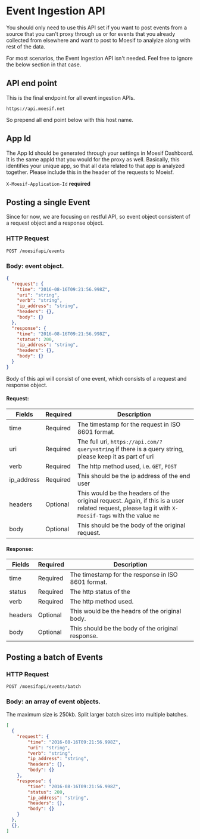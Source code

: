# Event Ingestion API

You should only need to use this API set if you want to post events from
a source that you can't proxy through us or for events that you already
collected from elsewhere and want to post to Moesif to analyize along with rest of
the data. 

<aside class="warning">
For most scenarios, the Event Ingestion API isn't needed. Feel free to ignore 
 the below section in that case. 
</aside>

## API end point

This is the final endpoint for all event ingestion APIs. 

`https://api.moesif.net`

So prepend all end point below with this host name. 


## App Id

The App Id should be generated through your settings in Moesif Dashboard.
It is the same appId that you would for the proxy as well. Basically, this identifies your unique app, so
that all data related to that app is analyzed together. Please include this in the header
of the requests to Moeisf. 

`X-Moesif-Application-Id` **required**

## Posting a single Event

Since for now, we are focusing on restful API, so event object consistent of
a request object and a response object. 

### HTTP Request

`POST /moesifapi/events`

### Body: event object. 

```json
{
  "request": {
    "time": "2016-08-16T09:21:56.998Z",
    "uri": "string",
    "verb": "string",
    "ip_address": "string",
    "headers": {},
    "body": {}
  },
  "response": {
    "time": "2016-08-16T09:21:56.998Z",
    "status": 200,
    "ip_address": "string",
    "headers": {},
    "body": {}
  }
}

```

Body of this api will consist of one event, which consists of a request and response object. 

#### Request: 

Fields | Required | Description
--------- | -------- | -----------
time | Required | The timestamp for the request in ISO 8601 format. 
uri | Required | The full uri, `https://api.com/?query=string` if there is a query string, please keep it as part of uri
verb | Required | The http method used, i.e. `GET`, `POST`
ip_address | Required | This should be the ip address of the end user
headers | Optional | This would be the headers of the original request. Again, if this is a user related request, please tag it with `X-Moesif-Tags` with the value `me`
body | Optional | This should be the body of the original request. 


#### Response: 

Fields | Required | Description
--------- | -------- | -----------
time | Required | The timestamp for the response in ISO 8601 format. 
status | Required | The http status of the 
verb | Required | The http method used. 
headers | Optional | This would be the headrs of the original body. 
body | Optional | This should be the body of the original response. 
 
## Posting a batch of Events

### HTTP Request

`POST /moesifapi/events/batch`

### Body: an array of event objects. 

The maximum size is 250kb. Split larger batch sizes into multiple batches. 

```json
[
  {
    "request": {
        "time": "2016-08-16T09:21:56.998Z",
        "uri": "string",
        "verb": "string",
        "ip_address": "string",
        "headers": {},
        "body": {}
    },
    "response": {
        "time": "2016-08-16T09:21:56.998Z",
        "status": 200,
        "ip_address": "string",
        "headers": {},
        "body": {}
    }
  },
  {},
]
```
